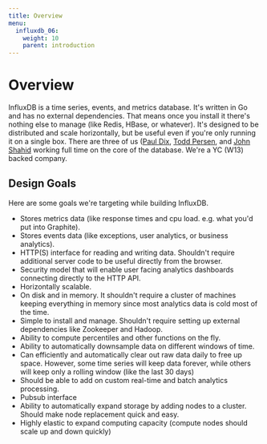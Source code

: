 ```yaml
---
title: Overview
menu:
  influxdb_06:
    weight: 10
    parent: introduction
---
```


# Overview

InfluxDB is a time series, events, and metrics database.
It's written in Go and has no external dependencies.
That means once you install it there's nothing else to manage (like Redis, HBase, or whatever).
It's designed to be distributed and scale horizontally, but be useful even if you're only running it on a single box.
There are three of us ([Paul Dix](https://twitter.com/pauldix), [Todd Persen](https://github.com/toddboom), and [John Shahid](https://github.com/jvshahid) working full time on the core of the database.
We're a YC (W13) backed company.

## Design Goals

Here are some goals we're targeting while building InfluxDB.

* Stores metrics data (like response times and cpu load.
e.g.
what you'd put into Graphite).
* Stores events data (like exceptions, user analytics, or business analytics).
* HTTP(S) interface for reading and writing data.
Shouldn't require additional server code to be useful directly from the browser.
* Security model that will enable user facing analytics dashboards connecting directly to the HTTP API.
* Horizontally scalable.
* On disk and in memory.
It shouldn't require a cluster of machines keeping everything in memory since most analytics data is cold most of the time.
* Simple to install and manage.
Shouldn't require setting up external dependencies like Zookeeper and Hadoop.
* Ability to compute percentiles and other functions on the fly.
* Ability to automatically downsample data on different windows of time.
* Can efficiently and automatically clear out raw data daily to free up space.
However, some time series will keep data forever, while others will keep only a rolling window (like the last 30 days)
* Should be able to add on custom real-time and batch analytics processing.
* Pubsub interface
* Ability to automatically expand storage by adding nodes to a cluster.
Should make node replacement quick and easy.
* Highly elastic to expand computing capacity (compute nodes should scale up and down quickly)
